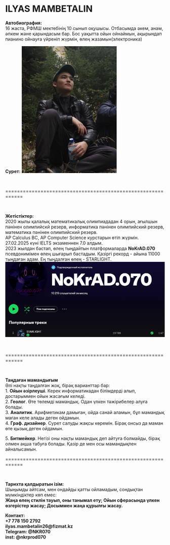 <!DOCTYPE html>
<html lang="kk">
<head>
    <meta charset="UTF-8">
    <meta name="viewport" content="width=device-width, initial-scale=1.0">
    <title>ILYAS PORTFOLIO</title>
</head>
<body>

<h1>ILYAS MAMBETALIN</h1>

<p><strong>Автобиография:</strong> <br>  
        16 жаста, РФМШ мектебінің 10 сынып оқушысы.  
        Отбасымда әкем, анам, әпкем және қарындасым бар.  Бос уақытта ойын ойнаймын, ақырындап пианино ойнауға үйреніп жүрмін, өлең жазамын(электроника)
</p>

<p><strong>Сурет:</strong>

<img src="IMG/AIII KAKOI KRASAVAAA.jpg" width="300"> 
    </p>  
    <br>
    <p>============================================================</p>
    <br>
    <p><strong>Жетістіктер:</strong> <br>
        2020 жылы қалалық математикалық олимпиададан 4 орын, ағылшын пәнінен олимпийскй резерв, информатика пәнінен олимпийский резерв, математика пәнінен олимпийский резерв. <br> 
	AP Calculus BC, AP Computer Science курстарын өтіп жүрмін.<br>
	27.02.2025 күні IELTS экзаменнен 7.0 алдым. <br>
        2023 жылдан бастап, өлең тыңдайтын платформаларда <strong>NoKrAD.070</strong> псевдонимімен өлең шығарып бастадым.
	Қазіргі рекорд - айына 11000 тыңдаған адам.
	Ең тыңдалған өлең - STARLIGHT.<br>
	<img src="IMG/Снимок экрана 2025-02-24 204907.png">
</p>
    <br>
    <p>============================================================</p>
    <br>
    	<p><strong>Таңдаған мамандығым</strong> <br>
	Әлі нақты таңдалған жоқ, бірақ варианттар бар:<br>
	1. <strong>Ойын әзірлеуші</strong>. Керек информатикадан білімдерді алып, достарыммен ойын жасағым келеді.<br>
	2. <strong>Геолог</strong>. Өте төлемді мамандық. Одан үлкен тәжірибелер алуға болады.<br>
	3. <strong>Аналитик</strong>. Арифметикам дамыған, ойда санай аламын, бұл мамандық маған келе алады деген ойдамын.<br>
	4. <strong>Граф. дизайнер</strong>. Сурет салуды жақсы көремін. Бірақ онсыз да маман өте қызық деген ойдамын.<br></p>
	5. <strong> Битмейкер</strong>. Негізі оны нақты мамандық деп айтуға болмайды, бірақ олмен ақша табуға болады. Қазір де мен осы мамандықпен айналысамын.
    <br>
    <p>============================================================</p>
    <br>
     <p><strong>Тарихта қалдыратын ізім:</strong><br>
	Шыңымды айтсам, мен ондайды қатты ойламадым, сондықтан мүмкіндіктер көп емес:<br>
	<strong>Жаңа өлең стилін тауып, оны танымал ету; Ойын сферасында үлкен өзгерістер жасау; Досыммен жаңа құрылғы жасау.</strong>
	<br>
	<p><strong>Контакт:<br>+7 778 150 2792<br>ilyas.mambetalin26@fizmat.kz<br>Telegram: @NKR070<br> inst: @nkrprod070</strong></p>
</html>
